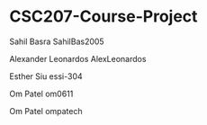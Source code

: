 # CSC207-Course-Project

Sahil Basra SahilBas2005

Alexander Leonardos AlexLeonardos

Esther Siu essi-304

Om Patel om0611

Om Patel ompatech

